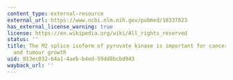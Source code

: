 ```yaml
---
content_type: external-resource
external_url: https://www.ncbi.nlm.nih.gov/pubmed/18337823
has_external_license_warning: true
license: https://en.wikipedia.org/wiki/All_rights_reserved
status: ''
title: The M2 splice isoform of pyruvate kinase is important for cancer metabolism
  and tumour growth
uid: 813ec032-b4a1-4aeb-b4ed-59dd8bcbd943
wayback_url: ''
---
```


